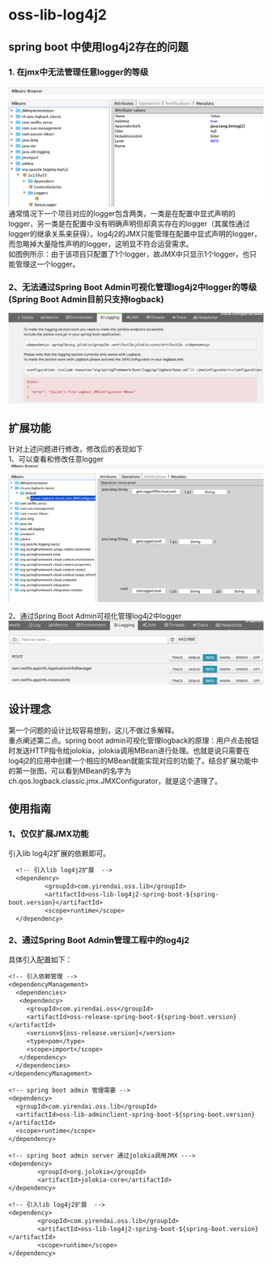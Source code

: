 
# oss-lib-log4j2


## spring boot 中使用log4j2存在的问题  
### 1. 在jmx中无法管理任意logger的等级  
![configserver.png](src/readme/log4j2-jmx-1.png)
通常情况下一个项目对应的logger包含两类，一类是在配置中显式声明的logger，另一类是在配置中没有明确声明但却真实存在的logger（其属性通过logger的继承关系来获得）。log4j2的JMX只能管理在配置中显式声明的logger，而忽略掉大量隐性声明的logger，这明显不符合运营需求。  
如图例所示：由于该项目只配置了1个logger，故JMX中只显示1个logger，也只能管理这一个logger。
### 2、无法通过Spring Boot Admin可视化管理log4j2中logger的等级(Spring Boot Admin目前只支持logback)  
![configserver.png](src/readme/springboot-admin-logging-error.png)   

## 扩展功能
针对上述问题进行修改，修改后的表现如下  
1、可以查看和修改任意logger
![configserver.png](src/readme/log4j2-jmx-2.png)

2、通过Spring Boot Admin可视化管理log4j2中logger
![configserver.png](src/readme/springboot-admin-logging.png)

## 设计理念  
第一个问题的设计比较容易想到，这儿不做过多解释。  
重点阐述第二点。spring boot admin可视化管理logback的原理：用户点击按钮时发送HTTP指令给jolokia，jolokia调用MBean进行处理。也就是说只需要在log4j2的应用中创建一个相应的MBean就能实现对应的功能了。结合扩展功能中的第一张图，可以看到MBean的名字为ch.qos.logback.classic.jmx.JMXConfigurator，就是这个道理了。

## 使用指南
### 1、仅仅扩展JMX功能
  引入lib log4j2扩展的依赖即可。 
  
      <!-- 引入lib log4j2扩展  -->
      <dependency>
              <groupId>com.yirendai.oss.lib</groupId>
              <artifactId>oss-lib-log4j2-spring-boot-${spring-boot.version}</artifactId>
              <scope>runtime</scope>
      </dependency>   

### 2、通过Spring Boot Admin管理工程中的log4j2

具体引入配置如下：  

    <!-- 引入依赖管理 -->
    <dependencyManagement>
      <dependencies>
       <dependency>
         <groupId>com.yirendai.oss</groupId>
         <artifactId>oss-release-spring-boot-${spring-boot.version}</artifactId>
         <version>${oss-release.version}</version>
         <type>pom</type>
         <scope>import</scope>
       </dependency>
      </dependencies>
    </dependencyManagement>

    <!-- spring boot admin 管理需要 -->
    <dependency>
      <groupId>com.yirendai.oss.lib</groupId>
      <artifactId>oss-lib-adminclient-spring-boot-${spring-boot.version}</artifactId>
      <scope>runtime</scope>
    </dependency>
    
    <!-- spring boot admin server 通过jolokia调用JMX --->
    <dependency>
            <groupId>org.jolokia</groupId>
            <artifactId>jolokia-core</artifactId>
    </dependency>
    
    <!-- 引入lib log4j2扩展  -->
    <dependency>
            <groupId>com.yirendai.oss.lib</groupId>
            <artifactId>oss-lib-log4j2-spring-boot-${spring-boot.version}</artifactId>
            <scope>runtime</scope>
    </dependency>
